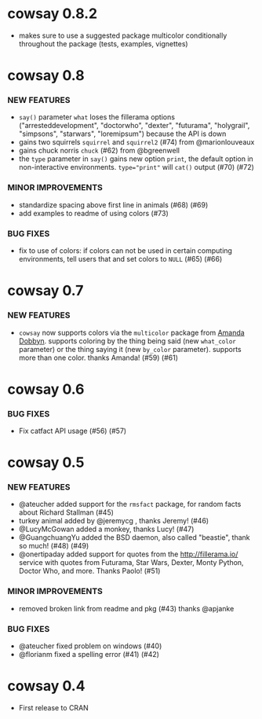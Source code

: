 cowsay 0.8.2
============

* makes sure to use a suggested package multicolor conditionally throughout the package (tests, examples, vignettes)


cowsay 0.8
==========

### NEW FEATURES

* `say()` parameter `what` loses the fillerama options ("arresteddevelopment", "doctorwho", "dexter", "futurama", "holygrail", "simpsons", "starwars", "loremipsum") because the API is down
* gains two squirrels `squirrel` and `squirrel2` (#74) from @marionlouveaux
* gains chuck norris `chuck` (#62) from @bgreenwell
* the `type` parameter in `say()` gains new option `print`, the default option in non-interactive environments. `type="print"` will `cat()` output (#70) (#72)

### MINOR IMPROVEMENTS

* standardize spacing above first line in animals (#68) (#69)
* add examples to readme of using colors (#73)

### BUG FIXES

* fix to use of colors: if colors can not be used in certain computing environments, tell users that and set colors to `NULL` (#65) (#66)


cowsay 0.7
==========

### NEW FEATURES

* `cowsay` now supports colors via the `multicolor` package from [Amanda Dobbyn](https://github.com/aedobbyn). supports coloring by the thing being said (new `what_color` parameter) or the thing saying it (new `by_color` parameter). supports more than one color. thanks Amanda! (#59) (#61) 


cowsay 0.6
==========

### BUG FIXES

* Fix catfact API usage (#56) (#57)


cowsay 0.5
==========

### NEW FEATURES

* @ateucher added support for the `rmsfact` package, for 
random facts about Richard Stallman (#45)
* turkey animal added by @jeremycg , thanks Jeremy! (#46)
* @LucyMcGowan added a monkey, thanks Lucy! (#47)
* @GuangchuangYu added the BSD daemon, also called "beastie", 
thank so much! (#48) (#49)
* @onertipaday added support for quotes from the http://fillerama.io/
service with quotes from Futurama, Star Wars, Dexter, Monty Python, 
Doctor Who, and more. Thanks Paolo! (#51)

### MINOR IMPROVEMENTS

* removed broken link from readme and pkg (#43) 
thanks @apjanke

### BUG FIXES

* @ateucher fixed problem on windows (#40)
* @florianm fixed a spelling error (#41) (#42)


cowsay 0.4
==========

* First release to CRAN

